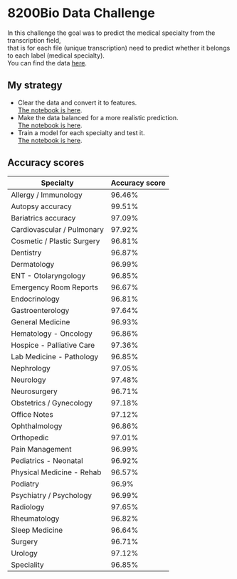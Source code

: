# 8200Bio Data Challenge
In this challenge the goal was to predict the medical specialty from the transcription field, <br/>
that is for each file (unique transcription) need to predict whether it belongs to each label (medical specialty).<br/>
You can find the data [here](https://github.com/itsikshteinberger/8200Bio-Data-Challenge/blob/master/Data/data.csv).

## My strategy
* Clear the data and convert it to features.<br/>
  [The notebook is here](https://github.com/itsikshteinberger/8200Bio-Data-Challenge/blob/master/Text%20cleaning%20%26%20processing%20.ipynb).
* Make the data balanced for a more realistic prediction.<br/>
  [The notebook is here](https://github.com/itsikshteinberger/8200Bio-Data-Challenge/blob/master/Imbalanced%20data%20handling%20.ipynb).
* Train a model for each specialty and test it.<br/>
  [The notebook is here](https://github.com/itsikshteinberger/8200Bio-Data-Challenge/blob/master/Training%20%26%20Testing.ipynb).

## Accuracy scores
Specialty  | Accuracy score
------------- | -------------
Allergy / Immunology  | 96.46%
Autopsy accuracy  | 99.51%
Bariatrics accuracy  | 97.09%
Cardiovascular / Pulmonary  | 97.92%
Cosmetic / Plastic Surgery  | 96.81%
Dentistry  | 96.87%
Dermatology  | 96.99%
ENT - Otolaryngology  | 96.85%
Emergency Room Reports  | 96.67%
Endocrinology  | 96.81%
Gastroenterology  | 97.64%
General Medicine  | 96.93%
Hematology - Oncology  | 96.86%
Hospice - Palliative Care  | 97.36%
Lab Medicine - Pathology  | 96.85%
Nephrology  | 97.05%
Neurology  | 97.48%
Neurosurgery  | 96.71%
Obstetrics / Gynecology  | 97.18% 
Office Notes  | 97.12%
Ophthalmology  | 96.86%
Orthopedic  | 97.01%
Pain Management  | 96.99%
Pediatrics - Neonatal  | 96.92%
Physical Medicine - Rehab  | 96.57%
Podiatry  | 96.9%
Psychiatry / Psychology  | 96.99%
Radiology  | 97.65%
Rheumatology  | 96.82%
Sleep Medicine  | 96.64%
Surgery  | 96.71%
Urology  | 97.12%
Speciality  | 96.85%
